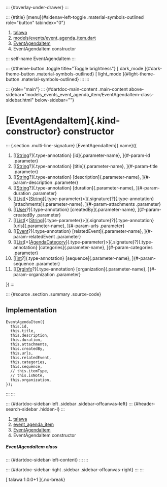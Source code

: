 ::: {#overlay-under-drawer}
:::

::: {#title}
[menu]{#sidenav-left-toggle .material-symbols-outlined role="button"
tabindex="0"}

1.  [talawa](../../index.html)
2.  [models/events/event_agenda_item.dart](../../models_events_event_agenda_item/)
3.  [EventAgendaItem](../../models_events_event_agenda_item/EventAgendaItem-class.html)
4.  EventAgendaItem constructor

::: self-name
EventAgendaItem
:::

::: {#theme-button .toggle title="Toggle brightness"}
[ dark_mode ]{#dark-theme-button .material-symbols-outlined} [
light_mode ]{#light-theme-button .material-symbols-outlined}
:::
:::

::: {role="main"}
::: {#dartdoc-main-content .main-content above-sidebar="models_events_event_agenda_item/EventAgendaItem-class-sidebar.html" below-sidebar=""}
<div>

# [EventAgendaItem]{.kind-constructor} constructor

</div>

::: {.section .multi-line-signature}
[EventAgendaItem]{.name}({

1.  [[[String](https://api.flutter.dev/flutter/dart-core/String-class.html)?]{.type-annotation}
    [id]{.parameter-name}, ]{#-param-id .parameter}
2.  [[[String](https://api.flutter.dev/flutter/dart-core/String-class.html)?]{.type-annotation}
    [title]{.parameter-name}, ]{#-param-title .parameter}
3.  [[[String](https://api.flutter.dev/flutter/dart-core/String-class.html)?]{.type-annotation}
    [description]{.parameter-name}, ]{#-param-description .parameter}
4.  [[[String](https://api.flutter.dev/flutter/dart-core/String-class.html)?]{.type-annotation}
    [duration]{.parameter-name}, ]{#-param-duration .parameter}
5.  [[[List](https://api.flutter.dev/flutter/dart-core/List-class.html)[\<[[String](https://api.flutter.dev/flutter/dart-core/String-class.html)]{.type-parameter}\>]{.signature}?]{.type-annotation}
    [attachments]{.parameter-name}, ]{#-param-attachments .parameter}
6.  [[[User](../../models_user_user_info/User-class.html)?]{.type-annotation}
    [createdBy]{.parameter-name}, ]{#-param-createdBy .parameter}
7.  [[[List](https://api.flutter.dev/flutter/dart-core/List-class.html)[\<[[String](https://api.flutter.dev/flutter/dart-core/String-class.html)]{.type-parameter}\>]{.signature}?]{.type-annotation}
    [urls]{.parameter-name}, ]{#-param-urls .parameter}
8.  [[[Event](../../models_events_event_model/Event-class.html)?]{.type-annotation}
    [relatedEvent]{.parameter-name}, ]{#-param-relatedEvent .parameter}
9.  [[[List](https://api.flutter.dev/flutter/dart-core/List-class.html)[\<[[AgendaCategory](../../models_events_event_agenda_category/AgendaCategory-class.html)]{.type-parameter}\>]{.signature}?]{.type-annotation}
    [categories]{.parameter-name}, ]{#-param-categories .parameter}
10. [[[int](https://api.flutter.dev/flutter/dart-core/int-class.html)?]{.type-annotation}
    [sequence]{.parameter-name}, ]{#-param-sequence .parameter}
11. [[[OrgInfo](../../models_organization_org_info/OrgInfo-class.html)?]{.type-annotation}
    [organization]{.parameter-name}, ]{#-param-organization .parameter}

})
:::

::: {#source .section .summary .source-code}
## Implementation

``` language-dart
EventAgendaItem({
  this.id,
  this.title,
  this.description,
  this.duration,
  this.attachments,
  this.createdBy,
  this.urls,
  this.relatedEvent,
  this.categories,
  this.sequence,
  // this.itemType,
  // this.isNote,
  this.organization,
});
```
:::
:::

::: {#dartdoc-sidebar-left .sidebar .sidebar-offcanvas-left}
::: {#header-search-sidebar .hidden-l}
:::

1.  [talawa](../../index.html)
2.  [event_agenda_item](../../models_events_event_agenda_item/)
3.  [EventAgendaItem](../../models_events_event_agenda_item/EventAgendaItem-class.html)
4.  EventAgendaItem constructor

##### EventAgendaItem class

::: {#dartdoc-sidebar-left-content}
:::
:::

::: {#dartdoc-sidebar-right .sidebar .sidebar-offcanvas-right}
:::
:::

[ talawa 1.0.0+1 ]{.no-break}
